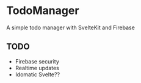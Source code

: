 # TodoManager

A simple todo manager with SvelteKit and Firebase

## TODO

- Firebase security
- Realtime updates
- Idomatic Svelte??